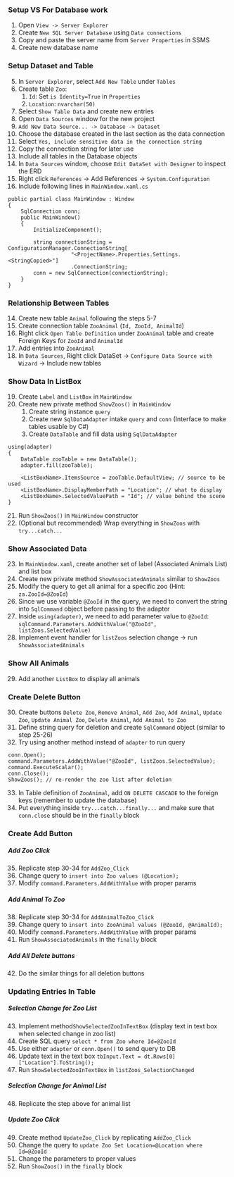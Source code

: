 ### Setup VS For Database work

1. Open `View -> Server Explorer`
2. Create `New SQL Server Database` using `Data connections`
3. Copy and paste the server name from `Server Properties` in SSMS
4. Create new database name

### Setup Dataset and Table

5. In `Server Explorer`, select `Add New Table` under `Tables`
6. Create table `Zoo`:
   1. `Id`: Set `is Identity=True` in `Properties`
   2. `Location`: `nvarchar(50)`
7. Select `Show Table Data` and create new entries
8. Open `Data Sources` window for the new project
9. `Add New Data Source... -> Database -> Dataset`
10. Choose the database created in the last section as the data connection
11. Select `Yes, include sensitive data in the connection string`
12. Copy the connection string for later use
13. Include all tables in the Database objects
14. In `Data Sources` window, choose `Edit DataSet with Designer` to inspect the ERD
15. Right click `References` -> Add References -> `System.Configuration`
16. Include following lines in `MainWindow.xaml.cs`

```
public partial class MainWindow : Window
{
	SqlConnection conn;
	public MainWindow()
	{
		InitializeComponent();

		string connectionString = ConfigurationManager.ConnectionString[
					"<ProjectName>.Properties.Settings.<StringCopied>"]
					.ConnectionString;
		conn = new SqlConnection(connectionString);
	}
}
```

### Relationship Between Tables

14. Create new table `Animal` following the steps 5-7
15. Create connection table `ZooAnimal` (`Id, ZooId, AnimalId`)
16. Right click `Open Table Definition` under `ZooAnimal` table and create Foreign Keys for `ZooId` and `AnimalId`
17. Add entries into `ZooAnimal`
18. In `Data Sources`, Right click DataSet -> `Configure Data Source with Wizard` -> Include new tables

### Show Data In ListBox

19. Create `Label` and `ListBox` in `MainWindow`
20. Create new private method `ShowZoos()` in `MainWindow`
    1.  Create string instance `query`
    2.  Create new `SqlDataAdapter` intake `query` and `conn` (Interface to make tables usable by C#)
    3.  Create `DataTable` and fill data using `SqlDataAdapter`

```
using(adapter)
{
	DataTable zooTable = new DataTable();
	adapter.fill(zooTable);

	<ListBoxName>.ItemsSource = zooTable.DefaultView; // source to be used
	<ListBoxName>.DisplayMemberPath = "Location"; // what to display
	<ListBoxName>.SelectedValuePath = "Id"; // value behind the scene
}
```

21. Run `ShowZoos()` in `MainWindow` constructor
22. (Optional but recommended) Wrap everything in `ShowZoos` with `try...catch...`

### Show Associated Data

23. In `MainWindow.xaml`, create another set of label (Associated Animals List) and list box
24. Create new private method `ShowAssociatedAnimals` similar to `ShowZoos`
25. Modify the query to get all animal for a specific zoo (Hint: `za.ZooId=@ZooId`)
26. Since we use variable `@ZooId` in the query, we need to convert the string into `SqlCommand` object before passing to the adapter
27. Inside `using(adapter)`, we need to add parameter value to `@ZooId`:
    `sqlCommand.Parameters.AddWithValue("@ZooId", listZoos.SelectedValue)`
28. Implement event handler for `listZoos` selection change -> run `ShowAssociatedAnimals`

### Show All Animals

29. Add another `ListBox` to display all animals

### Create Delete Button

30. Create buttons `Delete Zoo`, `Remove Animal`, `Add Zoo`, `Add Animal`, `Update Zoo`, `Update Animal Zoo`, `Delete Animal`, `Add Animal to Zoo`
31. Define string query for deletion and create `SqlCommand` object (similar to step 25-26)
32. Try using another method instead of `adapter` to run query

```
conn.Open();
command.Parameters.AddWithValue("@ZooId", listZoos.SelectedValue);
command.ExecuteScalar();
conn.Close();
ShowZoos(); // re-render the zoo list after deletion
```

33. In Table definition of `ZooAnimal`, add `ON DELETE CASCADE` to the foreign keys (remember to update the database)
34. Put everything inside `try...catch...finally...` and make sure that `conn.close` should be in the `finally` block

### Create Add Button

##### Add Zoo Click

35. Replicate step 30-34 for `AddZoo_Click`
36. Change query to `insert into Zoo values (@Location);`
37. Modify `command.Parameters.AddWithValue` with proper params

##### Add Animal To Zoo

38. Replicate step 30-34 for `AddAnimalToZoo_Click`
39. Change query to `insert into ZooAnimal values (@ZooId, @AnimalId);`
40. Modify `command.Parameters.AddWithValue` with proper params
41. Run `ShowAssociatedAnimals` in the `finally` block

##### Add All Delete buttons

42. Do the similar things for all deletion buttons

### Updating Entries In Table

##### Selection Change for Zoo List

43. Implement method`ShowSelectedZooInTextBox` (display text in text box when selected change in zoo list)
44. Create SQL query `select * from Zoo where Id=@ZooId`
45. Use either `adapter` or `conn.Open()` to send query to DB
46. Update text in the text box
    `tbInput.Text = dt.Rows[0]["Location"].ToString();`
47. Run `ShowSelectedZooInTextBox` in `listZoos_SelectionChanged`

##### Selection Change for Animal List

48. Replicate the step above for animal list

##### Update Zoo Click

49. Create method `UpdateZoo_Click` by replicating `AddZoo_Click`
50. Change the query to `update Zoo Set Location=@Location where Id=@ZooId`
51. Change the parameters to proper values
52. Run `ShowZoos()` in the `finally` block
